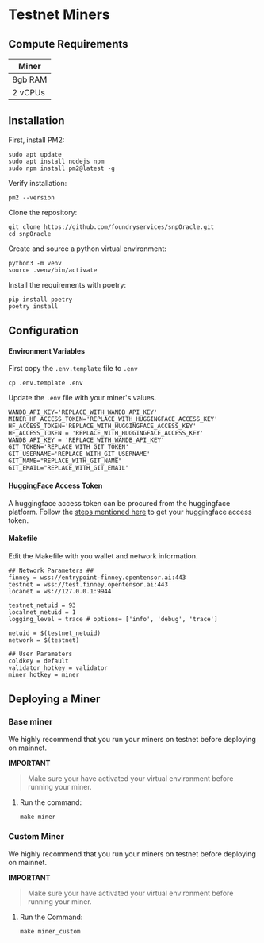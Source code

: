 # Testnet Miners

## Compute Requirements

|   Miner   |
|-----------|
|  8gb RAM  |
|  2 vCPUs  |

## Installation

First, install PM2:
```
sudo apt update
sudo apt install nodejs npm
sudo npm install pm2@latest -g
```

Verify installation:
```
pm2 --version
```

Clone the repository:
```
git clone https://github.com/foundryservices/snpOracle.git
cd snpOracle
```

Create and source a python virtual environment:
```
python3 -m venv
source .venv/bin/activate
```

Install the requirements with poetry:
```
pip install poetry
poetry install
```

## Configuration

#### Environment Variables
First copy the `.env.template` file to `.env`

```shell
cp .env.template .env
```

Update the `.env` file with your miner's values.

```text
WANDB_API_KEY='REPLACE_WITH_WANDB_API_KEY'
MINER_HF_ACCESS_TOKEN='REPLACE_WITH_HUGGINGFACE_ACCESS_KEY'
HF_ACCESS_TOKEN='REPLACE_WITH_HUGGINGFACE_ACCESS_KEY'
HF_ACCESS_TOKEN = 'REPLACE_WITH_HUGGINGFACE_ACCESS_KEY'
WANDB_API_KEY = 'REPLACE_WITH_WANDB_API_KEY'
GIT_TOKEN='REPLACE_WITH_GIT_TOKEN'
GIT_USERNAME='REPLACE_WITH_GIT_USERNAME'
GIT_NAME="REPLACE_WITH_GIT_NAME"
GIT_EMAIL="REPLACE_WITH_GIT_EMAIL"
```

#### HuggingFace Access Token
A huggingface access token can be procured from the huggingface platform. Follow the <a href='https://huggingface.co/docs/hub/en/security-tokens'>steps mentioned here</a> to get your huggingface access token.

#### Makefile
Edit the Makefile with you wallet and network information.

```text
## Network Parameters ##
finney = wss://entrypoint-finney.opentensor.ai:443
testnet = wss://test.finney.opentensor.ai:443
locanet = ws://127.0.0.1:9944

testnet_netuid = 93
localnet_netuid = 1
logging_level = trace # options= ['info', 'debug', 'trace']

netuid = $(testnet_netuid)
network = $(testnet)

## User Parameters
coldkey = default
validator_hotkey = validator
miner_hotkey = miner
```

## Deploying a Miner

### Base miner
We highly recommend that you run your miners on testnet before deploying on mainnet.

**IMPORTANT**
> Make sure your have activated your virtual environment before running your miner.

1. Run the command:
    ```shell
    make miner
    ```

### Custom Miner
We highly recommend that you run your miners on testnet before deploying on mainnet.

**IMPORTANT**
> Make sure your have activated your virtual environment before running your miner.

1. Run the Command:
    ```
    make miner_custom
    ```
